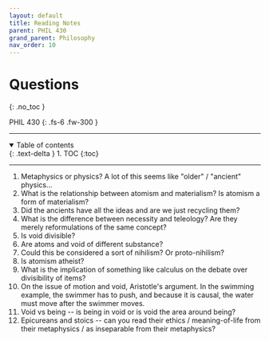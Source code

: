 ```yaml
---
layout: default
title: Reading Notes
parent: PHIL 430
grand_parent: Philosophy
nav_order: 10
---
```


# Questions
{: .no_toc }

PHIL 430
{: .fs-6 .fw-300 }

---

<details open markdown="block">
  <summary>
    Table of contents
  </summary>
  {: .text-delta }
1. TOC
{:toc}
</details>

---

1. Metaphysics or physics? A lot of this seems like "older" / "ancient" physics...
2. What is the relationship between atomism and materialism? Is atomism a form of materialism?
3. Did the ancients have all the ideas and are we just recycling them?
4. What is the difference between necessity and teleology? Are they merely reformulations of the same concept?
5. Is void divisible? 
6. Are atoms and void of different substance?
7. Could this be considered a sort of nihilism? Or proto-nihilism?
8. Is atomism atheist?
9. What is the implication of something like calculus on the debate over divisibility of items?
10. On the issue of motion and void, Aristotle's argument. In the swimming example, the swimmer has to push, and because it is causal, the water must move after the swimmer moves.
11. Void vs being -- is being in void or is void the area around being?
12. Epicureans and stoics -- can you read their ethics / meaning-of-life from their metaphysics / as inseparable from their metaphysics?




















